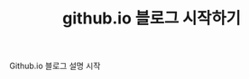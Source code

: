 ﻿---
title: "github.io 블로그 시작하기"
categories:
- Github.io Blog 시작하기
tags:
- Blog
- github.io
---

Github.io 블로그 설명 시작